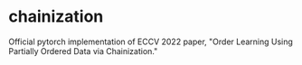 # chainization
Official pytorch implementation of ECCV 2022 paper, "Order Learning Using Partially Ordered Data via Chainization."

